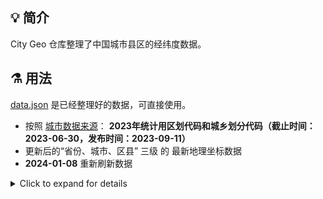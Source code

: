 ## 💡 简介

City Geo 仓库整理了中国城市县区的经纬度数据。

## ⚗ 用法

[data.json](https://github.com/MaurUppi/city-geo/blob/master/data.json) 是已经整理好的数据，可直接使用。

- 按照 [城市数据来源](https://github.com/modood/Administrative-divisions-of-China)： **2023年统计用区划代码和城乡划分代码（截止时间：2023-06-30，发布时间：2023-09-11）**
- 更新后的“省份、城市、区县” 三级 的 最新地理坐标数据
- **2024-01-08**  重新刷新数据

<details>
      <summary>Click to expand for details</summary>
  
## ✨  动机

整理这些数据的动机是满足[链滴](https://ld246.com)实现暗黑模式的需要，模式分为明亮、暗黑、随日出日落自动切换。

随日出日落自动切换特性需要知道日出日落时间，而不同地理位置的日出日落时间是不同的，但可以基于经纬度来进行计算，这就是制作该仓库的动机。

## 🏘️ 社区


* 欢迎关注 B3log 开源社区微信公众号 `B3log开源`  
  ![b3logos.jpg](https://b3logfile.com/file/2020/08/b3logos-032af045.jpg)

## 📄 开源协议

City Geo 使用 [木兰宽松许可证, 第2版](http://license.coscl.org.cn/MulanPSL2) 开源协议。

## 🙏 鸣谢

* [城市数据来源](https://github.com/modood/Administrative-divisions-of-China)
* [百度地图 API](http://lbsyun.baidu.com)

</details>
